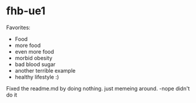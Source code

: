 # fhb-ue1

Favorites:
- Food
- more food
- even more food
- morbid obesity
- bad blood sugar
- another terrible example
- healthy lifestyle :)

Fixed the readme.md by doing nothing. just memeing around. 
-nope didn't do it
